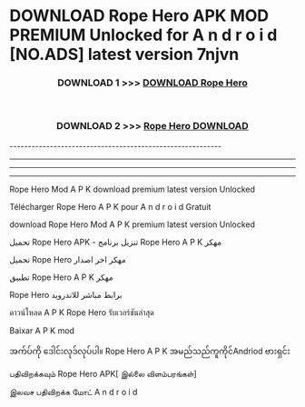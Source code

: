# DOWNLOAD Rope Hero  APK MOD PREMIUM Unlocked for A n d r o i d [NO.ADS] latest version 7njvn 



<div align="center">

<h3>DOWNLOAD 1 >>> <a href="https://getmod2.web.app/?judul=Rope Hero ">DOWNLOAD Rope Hero </a></h3><br>

<h3>DOWNLOAD 2 >>> <a href="https://getmod2.web.app/?judul=Rope Hero ">Rope Hero  DOWNLOAD </a></h3>

</div>
----------------------------------------------------------

----------------------------------------------------------

----------------------------------------------------------

----------------------------------------------------------

Rope Hero  Mod A P K download premium latest version Unlocked

Télécharger Rope Hero  A P K pour A n d r o i d Gratuit

download Rope Hero  Mod A P K premium latest version Unlocked

تحميل Rope Hero  APK - تنزيل برنامج Rope Hero  A P K مهكر

تحميل Rope Hero  مهكر اخر اصدار

تطبيق Rope Hero  A P K مهكر

Rope Hero  برابط مباشر للاندرويد

ดาวน์โหลด A P K Rope Hero  รับเวอร์ชันล่าสุด

Baixar A P K mod

အက်ပ်ကို ဒေါင်းလုဒ်လုပ်ပါ။ Rope Hero  A P K အမည်သည်ကူကိုင်Andriod ဗားရှင်း

பதிவிறக்கவும் Rope Hero  APK[ இல்லை விளம்பரங்கள்] 
 
இலவச பதிவிறக்க மோட் A n d r o i d



